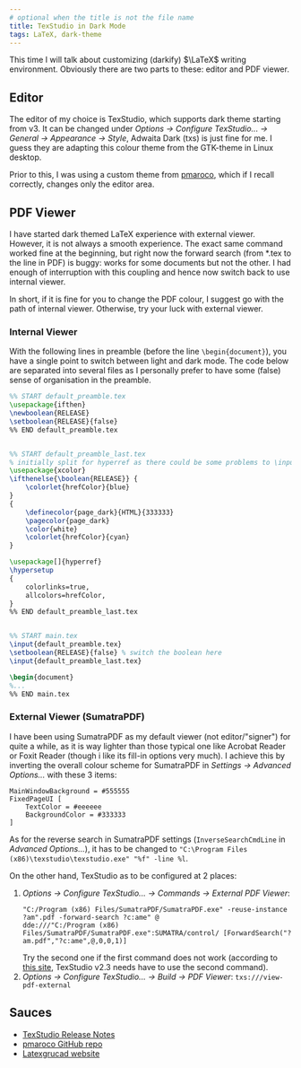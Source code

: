 ```yaml
---
# optional when the title is not the file name
title: TexStudio in Dark Mode
tags: LaTeX, dark-theme
---
```


This time I will talk about customizing (darkify) $\LaTeX$ writing environment.
Obviously there are two parts to these: editor and PDF viewer.

## Editor
The editor of my choice is TexStudio, which supports dark theme starting from v3.
It can be changed under _Options -> Configure TexStudio... -> General -> Appearance -> Style_, Adwaita Dark (txs) is just fine for me.
I guess they are adapting this colour theme from the GTK-theme in Linux desktop.

Prior to this, I was using a custom theme from [pmaroco][custom texstudio dark], which if I recall correctly, changes only the editor area.

## PDF Viewer
I have started dark themed LaTeX experience with external viewer.
However, it is not always a smooth experience. The exact same command worked fine at the beginning, but right now the forward search (from *.tex to the line in PDF) is buggy: works for some documents but not the other.
I had enough of interruption with this coupling and hence now switch back to use internal viewer.

In short, if it is fine for you to change the PDF colour, I suggest go with the path of internal viewer.
Otherwise, try your luck with external viewer.

### Internal Viewer
With the following lines in preamble (before the line `\begin{document}`), 
you have a single point to switch between light and dark mode.
The code below are separated into several files as I personally prefer to have some (false) sense of organisation in the preamble.
```tex
%% START default_preamble.tex
\usepackage{ifthen}
\newboolean{RELEASE}
\setboolean{RELEASE}{false}
%% END default_preamble.tex


%% START default_preamble_last.tex
% initially split for hyperref as there could be some problems to \input them too early
\usepackage{xcolor}
\ifthenelse{\boolean{RELEASE}} {
	\colorlet{hrefColor}{blue}
}
{
	\definecolor{page_dark}{HTML}{333333}
	\pagecolor{page_dark}
	\color{white}
	\colorlet{hrefColor}{cyan}
}

\usepackage[]{hyperref}
\hypersetup
{
	colorlinks=true,
	allcolors=hrefColor, 
}
%% END default_preamble_last.tex


%% START main.tex
\input{default_preamble.tex}
\setboolean{RELEASE}{false} % switch the boolean here
\input{default_preamble_last.tex}

\begin{document}
%...
%% END main.tex
```

### External Viewer (SumatraPDF)
I have been using SumatraPDF as my default viewer (not editor/"signer") for quite a while, as it is way lighter than those typical one like Acrobat Reader or Foxit Reader (though i like its fill-in options very much).
I achieve this by inverting the overall colour scheme for SumatraPDF in _Settings -> Advanced Options..._ with these 3 items:
```
MainWindowBackground = #555555
FixedPageUI [
	TextColor = #eeeeee
	BackgroundColor = #333333
]
```
As for the reverse search in SumatraPDF settings (`InverseSearchCmdLine` in _Advanced Options..._), it has to be changed to 
`"C:\Program Files (x86)\texstudio\texstudio.exe" "%f" -line %l`.

On the other hand, TexStudio as to be configured at 2 places:
1. _Options -> Configure TexStudio... -> Commands -> External PDF Viewer_: 
    ```
    "C:/Program (x86) Files/SumatraPDF/SumatraPDF.exe" -reuse-instance ?am".pdf -forward-search ?c:ame" @
    dde:///"C:/Program (x86) Files/SumatraPDF/SumatraPDF.exe":SUMATRA/control/ [ForwardSearch("?am.pdf","?c:ame",@,0,0,1)]
    ```
    Try the second one if the first command does not work (according to [this site][forward search command], TexStudio v2.3 needs have to use the second command).
2. _Options -> Configure TexStudio... -> Build -> PDF Viewer_: `txs:///view-pdf-external`


## Sauces
- [TexStudio Release Notes][texstudio release notes]
- [pmaroco GitHub repo][custom texstudio dark]
- [Latexgrucad website][forward search command]


[forward search command]: https://sites.google.com/site/latexgrucad/tex-studio
[custom texstudio dark]: https://github.com/pmaroco/dark-texstudio
[texstudio release notes]: https://github.com/texstudio-org/texstudio/blob/master/utilities/manual/CHANGELOG.txt
